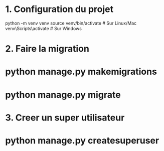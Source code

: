 # 1. Configuration du projet

python -m venv venv
source venv/bin/activate  # Sur Linux/Mac
venv\Scripts\activate  # Sur Windows

# 2. Faire la migration
# python manage.py makemigrations
# python manage.py migrate

# 3. Creer un super utilisateur
# python manage.py createsuperuser